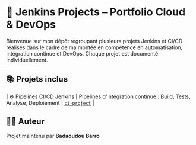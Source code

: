 # 🧰 Jenkins Projects – Portfolio Cloud & DevOps

Bienvenue sur mon dépôt regroupant plusieurs projets Jenkins et CI/CD réalisés dans le cadre de ma montée en compétence en automatisation, intégration continue et DevOps. Chaque projet est documenté individuellement.

## 📚 Projets inclus

| ⚙️ Pipelines CI/CD Jenkins |  Pipelines d'intégration continue : Build, Tests, Analyse, Déploiement | [`ci-project`](./continuous-integration) |

## 🧑‍💻 Auteur

Projet maintenu par **Badaoudou Barro**
